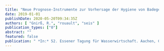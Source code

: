 ```yaml
---
title: "Neue Prognose-Instrumente zur Vorhersage der Hygiene von Badegewässern"
date: 2019-01-01
publishDate: 2020-05-20T09:34:35Z
authors: [ "Gnirß, R.", "rouault", "seis" ]
publication_types: ["0"]
abstract: ""
featured: false
publication: " *In:* 52. Essener Tagung für Wasserwirtschaft. Aachen, Germany. 20-22 March 2019"
---
```


